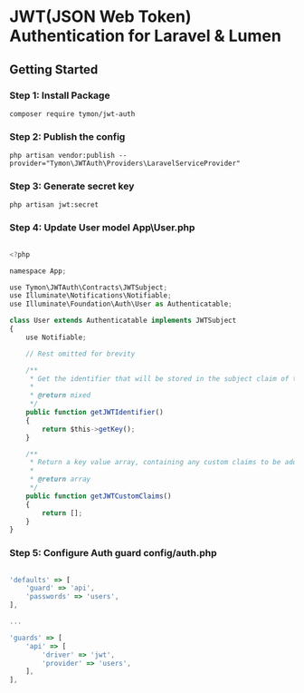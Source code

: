 # JWT(JSON Web Token) Authentication for Laravel & Lumen

## Getting Started
### Step 1: Install Package
```` composer require tymon/jwt-auth ````

### Step 2: Publish the config
```` php artisan vendor:publish --provider="Tymon\JWTAuth\Providers\LaravelServiceProvider" ````

### Step 3: Generate secret key
```` php artisan jwt:secret ````

### Step 4: Update User model App\User.php
```javascript 

<?php

namespace App;

use Tymon\JWTAuth\Contracts\JWTSubject;
use Illuminate\Notifications\Notifiable;
use Illuminate\Foundation\Auth\User as Authenticatable;

class User extends Authenticatable implements JWTSubject
{
    use Notifiable;

    // Rest omitted for brevity

    /**
     * Get the identifier that will be stored in the subject claim of the JWT.
     *
     * @return mixed
     */
    public function getJWTIdentifier()
    {
        return $this->getKey();
    }

    /**
     * Return a key value array, containing any custom claims to be added to the JWT.
     *
     * @return array
     */
    public function getJWTCustomClaims()
    {
        return [];
    }
} 

````

### Step 5: Configure Auth guard config/auth.php
```javascript

'defaults' => [
    'guard' => 'api',
    'passwords' => 'users',
],

...

'guards' => [
    'api' => [
        'driver' => 'jwt',
        'provider' => 'users',
    ],
],

````
